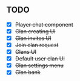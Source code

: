 ## TODO

- [x] ~~Player chat component~~
- [x] ~~Clan creating UI~~
- [x] ~~Clan invites UI~~
- [x] ~~Join clan request~~
- [x] ~~Clans UI~~
- [x] ~~Default user clan UI~~
- [x] ~~Clan settings menu~~
- [x] ~~Clan bank~~